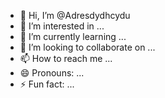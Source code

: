 - 👋 Hi, I’m @Adresdydhcydu
- 👀 I’m interested in ...
- 🌱 I’m currently learning ...
- 💞️ I’m looking to collaborate on ...
- 📫 How to reach me ...
- 😄 Pronouns: ...
- ⚡ Fun fact: ...

<!---
Adresdydhcydu/Adresdydhcydu is a ✨ special ✨ repository because its `README.md` (this file) appears on your GitHub profile.
You can click the Preview link to take a look at your changes.
--->
